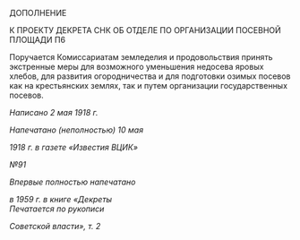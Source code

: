ДОПОЛНЕНИЕ

К ПРОЕКТУ ДЕКРЕТА СНК ОБ ОТДЕЛЕ ПО ОРГАНИЗАЦИИ ПОСЕВНОЙ ПЛОЩАДИ П6

Поручается Комиссариатам земледелия и продовольствия принять экстренные меры для возможного уменьшения недосева яровых хлебов, для развития огородничества и для подготовки озимых посевов как на крестьянских землях, так и путем организации государственных посевов.

_Написано 2 мая 1918 г._

_Напечатано (неполностью) 10 мая_

_1918 г. в газете «Известия ВЦИК»_

_№91_

_Впервые полностью напечатано_

_в 1959 г. в книге «Декреты                                                                Печатается по рукописи_

_Советской власти», т. 2_